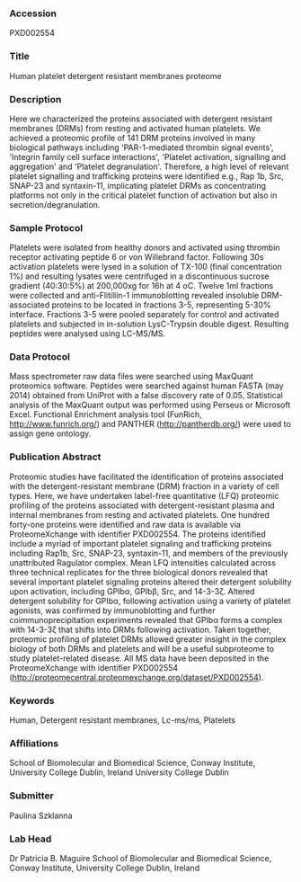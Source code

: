 ### Accession
PXD002554

### Title
Human platelet detergent resistant membranes proteome

### Description
Here we characterized the proteins associated with detergent resistant membranes (DRMs) from resting and activated human platelets. We achieved a proteomic profile of 141 DRM proteins involved in many biological pathways including 'PAR-1-mediated thrombin signal events', 'Integrin family cell surface interactions', 'Platelet activation, signalling and aggregation' and 'Platelet degranulation'. Therefore, a high level of relevant platelet signalling and trafficking proteins were identified e.g., Rap 1b, Src, SNAP-23 and syntaxin-11, implicating platelet DRMs as concentrating platforms not only in the critical platelet function of activation but also in secretion/degranulation.

### Sample Protocol
Platelets were isolated from healthy donors and activated using thrombin receptor activating peptide 6 or von Willebrand factor. Following 30s activation platelets were lysed in a solution of TX-100 (final concentration 1%) and resulting lysates were centrifuged in a discontinuous sucrose gradient (40:30:5%) at 200,000xg for 16h at 4 oC. Twelve 1ml fractions were collected and anti-Flitillin-1 immunoblotting revealed insoluble DRM-associated proteins to be located in fractions 3-5, representing 5-30% interface. Fractions 3-5 were pooled separately for control and activated platelets and subjected in in-solution LysC-Trypsin double digest. Resulting peptides were analysed using LC-MS/MS.

### Data Protocol
Mass spectrometer raw data files were searched using MaxQuant proteomics software. Peptides were searched against human FASTA (may 2014) obtained from UniProt with a false discovery rate of 0.05. Statistical analysis of the MaxQuant output was performed using Perseus or Microsoft Excel. Functional Enrichment analysis tool (FunRich, http://www.funrich.org/) and PANTHER (http://pantherdb.org/) were used to assign gene ontology.

### Publication Abstract
Proteomic studies have facilitated the identification of proteins associated with the detergent-resistant membrane (DRM) fraction in a variety of cell types. Here, we have undertaken label-free quantitative (LFQ) proteomic profiling of the proteins associated with detergent-resistant plasma and internal membranes from resting and activated platelets. One hundred forty-one proteins were identified and raw data is available via ProteomeXchange with identifier PXD002554. The proteins identified include a myriad of important platelet signaling and trafficking proteins including Rap1b, Src, SNAP-23, syntaxin-11, and members of the previously unattributed Ragulator complex. Mean LFQ intensities calculated across three technical replicates for the three biological donors revealed that several important platelet signaling proteins altered their detergent solubility upon activation, including GPIb&#x3b1;, GPIb&#x3b2;, Src, and 14-3-3&#x3b6;. Altered detergent solubility for GPIb&#x3b1;, following activation using a variety of platelet agonists, was confirmed by immunoblotting and further coimmunoprecipitation experiments revealed that GPIb&#x3b1; forms a complex with 14-3-3&#x3b6; that shifts into DRMs following activation. Taken together, proteomic profiling of platelet DRMs allowed greater insight in the complex biology of both DRMs and platelets and will be a useful subproteome to study platelet-related disease. All MS data have been deposited in the ProteomeXchange with identifier PXD002554 (http://proteomecentral.proteomexchange.org/dataset/PXD002554).

### Keywords
Human, Detergent resistant membranes, Lc-ms/ms, Platelets

### Affiliations
School of Biomolecular and Biomedical Science, Conway Institute, University College Dublin, Ireland
University College Dublin

### Submitter
Paulina Szklanna

### Lab Head
Dr Patricia B. Maguire
School of Biomolecular and Biomedical Science, Conway Institute, University College Dublin, Ireland


